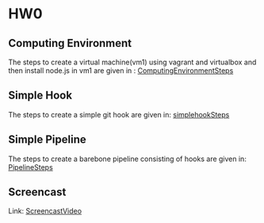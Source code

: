 # HW0
## Computing Environment
The steps to create a virtual machine(vm1) using vagrant and virtualbox and then install node.js in vm1 are given in : [ComputingEnvironmentSteps](ComputingEnvironmentSteps.md)  
## Simple Hook
The steps to create a simple git hook are given in: [simplehookSteps](simplehook.md)  
## Simple Pipeline
The steps to create a barebone pipeline consisting of hooks are given in: [PipelineSteps](SimplePipeline.md)  
## Screencast
Link: [ScreencastVideo](https://youtu.be/8YdEiH5cZzQ)
